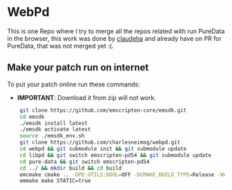 # WebPd

This is one Repo where I try to merge all the repos related with run PureData in the browser, this work was done by [claudeha](https://github.com/claudeha/libpd.git) and already have on PR for PureData, that was not merged yet :(. 

## Make your patch run on internet

To put your patch online run these commands:

* **IMPORTANT**: Download it from zip will not work.

``` bash
    git clone https://github.com/emscripten-core/emsdk.git
    cd emsdk
    ./emsdk install latest
    ./emsdk activate latest
    source ./emsdk_env.sh
    git clone https://github.com/charlesneimog/webpd.git
    cd webpd && git submodule init && git submodule update
    cd libpd && git switch emscripten-pd54 && git submodule update
    cd pure-data && git switch emscripten-pd54
    cd ../ && mkdir build && cd build
    emcmake cmake .. -DPD_UTILS:BOOL=OFF -DCMAKE_BUILD_TYPE=Release -Wno-dev
    emmake make STATIC=true

